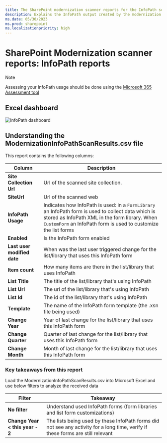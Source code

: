 ```yaml
---
title: The SharePoint modernization scanner reports for the InfoPath scanner mode
description: Explains the InfoPath output created by the modernization scanner
ms.date: 05/30/2023
ms.prod: sharepoint
ms.localizationpriority: high
---
```


# SharePoint Modernization scanner reports: InfoPath reports

> [!Note]
> Assessing your InfoPath usage should be done using the [Microsoft 365 Assessment tool](https://aka.ms/microsoft365assessmenttool)

## Excel dashboard

![InfoPath dashboard](media/modernize/excel_infopathusage.png)

## Understanding the ModernizationInfoPathScanResults.csv file

This report contains the following columns:

Column | Description
---------|----------
**Site Collection Url** | Url of the scanned site collection.
**SiteUrl** | Url of the scanned web
**InfoPath Usage** | Indicates how InfoPath is used: in a `FormLibrary` an InfoPath form is used to collect data which is stored as InfoPath XML in the form library. When `CustomForm` an InfoPath form is used to customize the list forms
**Enabled** | Is the InfoPath form enabled
**Last user modified date** | When was the last user triggered change for the list/library that uses this InfoPath form
**Item count** | How many items are there in the list/library that uses InfoPath
**List Title** | The title of the list/library that's using InfoPath
**List Url** | The url of the list/library that's using InfoPath
**List Id** | The id of the list/library that's using InfoPath
**Template** | The name of the InfoPath form template (the .xsn file being used)
**Change Year** | Year of last change for the list/library that uses this InfoPath form
**Change Quarter** | Quarter of last change for the list/library that uses this InfoPath form
**Change Month** | Month of last change for the list/library that uses this InfoPath form

### Key takeaways from this report ###

Load the ModernizationInfoPathScanResults.csv into Microsoft Excel and use below filters to analyze the received data

Filter | Takeaway
---------|----------
**No filter** | Understand used InfoPath forms (form libraries and list form customizations)
**Change Year < this year - 2** | The lists being used by these InfoPath forms did not see any activity for a long time, verify if these forms are still relevant
